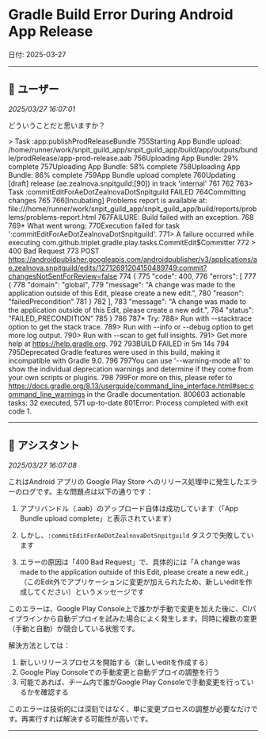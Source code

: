 # Gradle Build Error During Android App Release

日付: 2025-03-27

---

## 👤 ユーザー
*2025/03/27 16:07:01*

どういうことだと思いますか？

&gt; Task :app:publishProdReleaseBundle
755Starting App Bundle upload: /home/runner/work/snpit_guild_app/snpit_guild_app/build/app/outputs/bundle/prodRelease/app-prod-release.aab
756Uploading App Bundle: 29% complete
757Uploading App Bundle: 58% complete
758Uploading App Bundle: 86% complete
759App Bundle upload complete
760Updating [draft] release (ae.zealnova.snpitguild:[90]) in track 'internal'
761
762
763&gt; Task :commitEditForAeDotZealnovaDotSnpitguild FAILED
764Committing changes
765
766[Incubating] Problems report is available at: file:///home/runner/work/snpit_guild_app/snpit_guild_app/build/reports/problems/problems-report.html
767FAILURE: Build failed with an exception.
768
769* What went wrong:
770Execution failed for task ':commitEditForAeDotZealnovaDotSnpitguild'.
771&gt; A failure occurred while executing com.github.triplet.gradle.play.tasks.CommitEdit$Committer
772 &gt; 400 Bad Request
773 POST https://androidpublisher.googleapis.com/androidpublisher/v3/applications/ae.zealnova.snpitguild/edits/12712691204150489749:commit?changesNotSentForReview=false
774 {
775 "code": 400,
776 "errors": [
777 {
778 "domain": "global",
779 "message": "A change was made to the application outside of this Edit, please create a new edit.",
780 "reason": "failedPrecondition"
781 }
782 ],
783 "message": "A change was made to the application outside of this Edit, please create a new edit.",
784 "status": "FAILED_PRECONDITION"
785 }
786
787* Try:
788&gt; Run with --stacktrace option to get the stack trace.
789&gt; Run with --info or --debug option to get more log output.
790&gt; Run with --scan to get full insights.
791&gt; Get more help at https://help.gradle.org.
792
793BUILD FAILED in 5m 14s
794
795Deprecated Gradle features were used in this build, making it incompatible with Gradle 9.0.
796
797You can use '--warning-mode all' to show the individual deprecation warnings and determine if they come from your own scripts or plugins.
798
799For more on this, please refer to https://docs.gradle.org/8.13/userguide/command_line_interface.html#sec:command_line_warnings in the Gradle documentation.
800603 actionable tasks: 32 executed, 571 up-to-date
801Error: Process completed with exit code 1.

---

## 🤖 アシスタント
*2025/03/27 16:07:08*

これはAndroid アプリの Google Play Store へのリリース処理中に発生したエラーのログです。主な問題点は以下の通りです：

1. アプリバンドル（.aab）のアップロード自体は成功しています（「App Bundle upload complete」と表示されています）

2. しかし、`:commitEditForAeDotZealnovaDotSnpitguild` タスクで失敗しています

3. エラーの原因は「400 Bad Request」で、具体的には「A change was made to the application outside of this Edit, please create a new edit.」（このEdit外でアプリケーションに変更が加えられたため、新しいeditを作成してください）というメッセージです

このエラーは、Google Play Console上で誰かが手動で変更を加えた後に、CIパイプラインから自動デプロイを試みた場合によく発生します。同時に複数の変更（手動と自動）が競合している状態です。

解決方法としては：

1. 新しいリリースプロセスを開始する（新しいeditを作成する）
2. Google Play Consoleでの手動変更と自動デプロイの調整を行う
3. 可能であれば、チーム内で誰がGoogle Play Consoleで手動変更を行っているかを確認する

このエラーは技術的には深刻ではなく、単に変更プロセスの調整が必要なだけです。再実行すれば解決する可能性が高いです。

---
